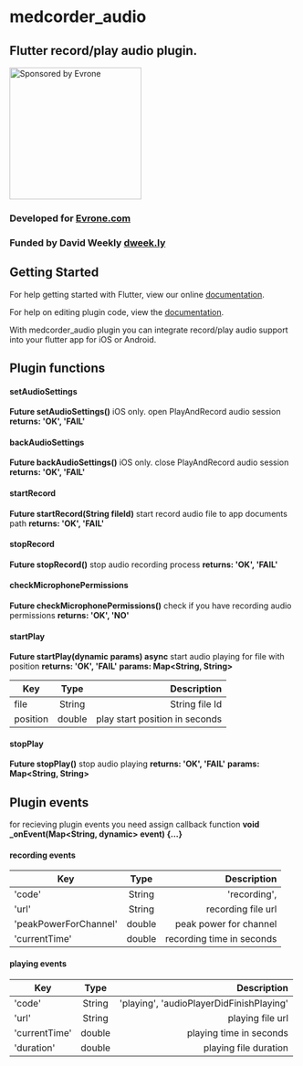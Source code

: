 # medcorder_audio

## Flutter record/play audio plugin.

<a href="https://evrone.com/?utm_source=something">
  <img src="https://evrone.com/logo/evrone-sponsored-logo.png"
       alt="Sponsored by Evrone" width="231">
</a>

### Developed for [Evrone.com](https://evrone.com/)
### Funded by David Weekly [dweek.ly](http://dweek.ly/)

## Getting Started

For help getting started with Flutter, view our online
[documentation](http://flutter.io/).

For help on editing plugin code, view the [documentation](https://flutter.io/platform-plugins/#edit-code).

With medcorder_audio plugin you can integrate record/play audio support into your flutter app for iOS or Android.

## Plugin functions
#### setAudioSettings
**Future<String> setAudioSettings()**
iOS only. open PlayAndRecord audio session
**returns: 'OK', 'FAIL'**

#### backAudioSettings
**Future<String> backAudioSettings()**
iOS only. close PlayAndRecord audio session
**returns: 'OK', 'FAIL'**

#### startRecord
**Future<String> startRecord(String fileId)**
start record audio file to app documents path
**returns: 'OK', 'FAIL'**

#### stopRecord
**Future<String> stopRecord()**
stop audio recording process
**returns: 'OK', 'FAIL'**

#### checkMicrophonePermissions
**Future<String> checkMicrophonePermissions()**
check if you have recording audio permissions
**returns: 'OK', 'NO'**

#### startPlay
**Future<String> startPlay(dynamic params) async**
start audio playing for file with position
**returns: 'OK', 'FAIL'**
**params: Map<String, String>**

| Key      | Type           | Description  |
| ------------- |:-------------:| ---------:|
| file   | String        | String file Id |
| position   | double        | play start position in seconds |

#### stopPlay
**Future<String> stopPlay()**
stop audio playing
**returns: 'OK', 'FAIL'**
**params: Map<String, String>**

## Plugin events
for recieving plugin events you need assign callback function
**void _onEvent(Map<String, dynamic> event) {...}**

#### recording events
| Key      | Type           | Description  |
| ------------- |:-------------:| ---------:|
|'code'	|String	|'recording', |
|'url'	|String	|recording file url|
|'peakPowerForChannel'	|double	|peak power for channel|
|'currentTime'	|double	|recording time in seconds|

#### playing events
| Key      | Type           | Description  |
| ------------- |:-------------:| ---------:|
|'code'	|String	|'playing', 'audioPlayerDidFinishPlaying' |
|'url'	|String	|playing file url|
|'currentTime'	|double	|playing time in seconds|
|'duration'	|double	|playing file duration|